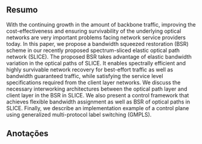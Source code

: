 ## Resumo

With the continuing growth in the amount of backbone traffic, improving the cost-effectiveness and ensuring survivability of the underlying optical networks are very important problems facing network service providers today. In this paper, we propose a bandwidth squeezed restoration (BSR) scheme in our recently proposed spectrum-sliced elastic optical path network (SLICE). The proposed BSR takes advantage of elastic bandwidth variation in the optical paths of SLICE. It enables spectrally efficient and highly survivable network recovery for best-effort traffic as well as bandwidth guaranteed traffic, while satisfying the service level specifications required from the client layer networks. We discuss the necessary interworking architectures between the optical path layer and client layer in the BSR in SLICE. We also present a control framework that achieves flexible bandwidth assignment as well as BSR of optical paths in SLICE. Finally, we describe an implementation example of a control plane using generalized multi-protocol label switching (GMPLS).


## Anotações

